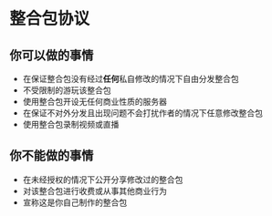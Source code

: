 # 整合包协议

## 你可以做的事情

- 在保证整合包没有经过**任何**私自修改的情况下自由分发整合包
- 不受限制的游玩该整合包
- 使用整合包开设无任何商业性质的服务器
- 在保证不对外分发且出现问题不会打扰作者的情况下任意修改整合包
- 使用整合包录制视频或直播

## 你不能做的事情

- 在未经授权的情况下公开分享修改过的整合包
- 对该整合包进行收费或从事其他商业行为
- 宣称这是你自己制作的整合包
